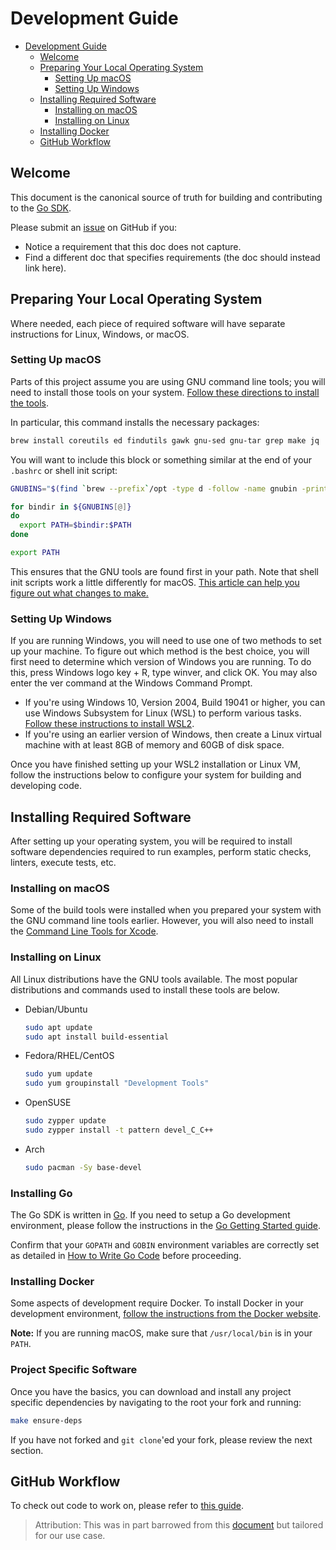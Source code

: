 # Development Guide

- [Development Guide](#development-guide)
  - [Welcome](#welcome)
  - [Preparing Your Local Operating System](#preparing-your-local-operating-system)
    - [Setting Up macOS](#setting-up-macos)
    - [Setting Up Windows](#setting-up-windows)
  - [Installing Required Software](#installing-required-software)
    - [Installing on macOS](#installing-on-macos)
    - [Installing on Linux](#installing-on-linux)
  - [Installing Docker](#installing-docker)
  - [GitHub Workflow](#github-workflow)

## Welcome

This document is the canonical source of truth for building and contributing to the [Go SDK][project].

Please submit an [issue] on GitHub if you:

- Notice a requirement that this doc does not capture.
- Find a different doc that specifies requirements (the doc should instead link here).

## Preparing Your Local Operating System

Where needed, each piece of required software will have separate instructions for Linux, Windows, or macOS.

### Setting Up macOS

Parts of this project assume you are using GNU command line tools; you will need to install those tools on your system. [Follow these directions to install the tools](https://ryanparman.com/posts/2019/using-gnu-command-line-tools-in-macos-instead-of-freebsd-tools/).

In particular, this command installs the necessary packages:

```bash
brew install coreutils ed findutils gawk gnu-sed gnu-tar grep make jq
```

You will want to include this block or something similar at the end of your `.bashrc` or shell init script:

```bash
GNUBINS="$(find `brew --prefix`/opt -type d -follow -name gnubin -print)"

for bindir in ${GNUBINS[@]}
do
  export PATH=$bindir:$PATH
done

export PATH
```

This ensures that the GNU tools are found first in your path. Note that shell init scripts work a little differently for macOS. [This article can help you figure out what changes to make.](https://scriptingosx.com/2017/04/about-bash_profile-and-bashrc-on-macos/)

### Setting Up Windows

If you are running Windows, you will need to use one of two methods to set up your machine. To figure out which method is the best choice, you will first need to determine which version of Windows you are running. To do this, press Windows logo key + R, type winver, and click OK. You may also enter the ver command at the Windows Command Prompt.

- If you're using Windows 10, Version 2004, Build 19041 or higher, you can use Windows Subsystem for Linux (WSL) to perform various tasks. [Follow these instructions to install WSL2](https://docs.microsoft.com/en-us/windows/wsl/install-win10).
- If you're using an earlier version of Windows, then create a Linux virtual machine with at least 8GB of memory and 60GB of disk space.

Once you have finished setting up your WSL2 installation or Linux VM, follow the instructions below to configure your system for building and developing code.

## Installing Required Software

After setting up your operating system, you will be required to install software dependencies required to run examples, perform static checks, linters, execute tests, etc.

### Installing on macOS

Some of the build tools were installed when you prepared your system with the GNU command line tools earlier. However, you will also need to install the [Command Line Tools for Xcode](https://developer.apple.com/library/archive/technotes/tn2339/_index.html).

### Installing on Linux

All Linux distributions have the GNU tools available. The most popular distributions and commands used to install these tools are below.

- Debian/Ubuntu

  ```bash
  sudo apt update
  sudo apt install build-essential
  ```

- Fedora/RHEL/CentOS

  ```bash
  sudo yum update
  sudo yum groupinstall "Development Tools"
  ```

- OpenSUSE

  ```bash
  sudo zypper update
  sudo zypper install -t pattern devel_C_C++
  ```

- Arch

  ```bash
  sudo pacman -Sy base-devel
  ```

### Installing Go

The Go SDK is written in [Go](http://golang.org). If you need to setup a Go development environment, please follow the instructions in the [Go Getting Started guide](https://golang.org/doc/install).

Confirm that your `GOPATH` and `GOBIN` environment variables are correctly set as detailed in [How to Write Go Code](https://golang.org/doc/code.html) before proceeding.

### Installing Docker

Some aspects of development require Docker. To install Docker in your development environment, [follow the instructions from the Docker website](https://docs.docker.com/get-docker/).

**Note:** If you are running macOS, make sure that `/usr/local/bin` is in your `PATH`.

### Project Specific Software

Once you have the basics, you can download and install any project specific dependencies by navigating to the root your fork and running:

```bash
make ensure-deps
```

If you have not forked and `git clone`'ed your fork, please review the next section.

## GitHub Workflow

To check out code to work on, please refer to [this guide][github_workflow].

> Attribution: This was in part barrowed from this [document](https://github.com/kubernetes/community/blob/master/contributors/devel/development.md) but tailored for our use case.

[project]: https://github.com/onur-yildirim-infinitusai/deepgram-go-sdk
[issue]: https://github.com/onur-yildirim-infinitusai/deepgram-go-sdk/issues
[github_workflow]: https://github.com/onur-yildirim-infinitusai/deepgram-go-sdk/.github/GITHUB_WORKFLOW.md
